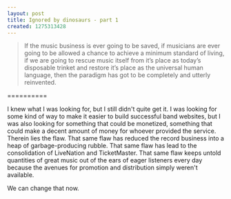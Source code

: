 ```yaml
--- 
layout: post
title: Ignored by dinosaurs - part 1
created: 1275313428
---
```

<blockquote>If the music business is ever going to be saved, if musicians are ever going to be allowed a chance to achieve a minimum standard of living, if we are going to rescue music itself from it’s place as today’s disposable trinket and restore it’s place as the universal human language, then the paradigm has got to be completely and utterly reinvented.</blockquote>

<p>==========</p>

<p>I knew what I was looking for, but I still didn't quite get it.  I was looking for some kind of way to make it easier to build successful band websites, but I was also looking for something that could be monetized, something that could make a decent amount of money for whoever provided the service.  Therein lies the flaw.  That same flaw has reduced the record business into a heap of garbage-producing rubble.  That same flaw has lead to the consolidation of LiveNation and TicketMaster.  That same flaw keeps untold quantities of great music out of the ears of eager listeners every day because the avenues for promotion and distribution simply weren't available.</p>

<p>We can change that now.</p>
